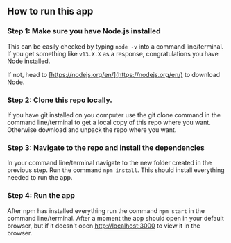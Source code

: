 ## How to run this app
### Step 1: Make sure you have Node.js installed
This can be easily checked by typing `node -v` into a command line/terminal. If you get something like `v13.X.X` as a response, congratulations you have Node installed.

If not, head to [https://nodejs.org/en/](https://nodejs.org/en/) to download Node.

### Step 2: Clone this repo locally.

If you have git installed on you computer use the git clone command in the command line/terminal to get a local copy of this repo where you want. Otherwise download and unpack the repo where you want.

### Step 3: Navigate to the repo and install the dependencies

In your command line/terminal navigate to the new folder created in the previous step. Run the command `npm install`. This should install everything needed to run the app.

### Step 4: Run the app

After npm has installed everything run the command `npm start` in the command line/terminal. After a moment the app should open in your default browser, but if it doesn't open [http://localhost:3000](http://localhost:3000) to view it in the browser.
